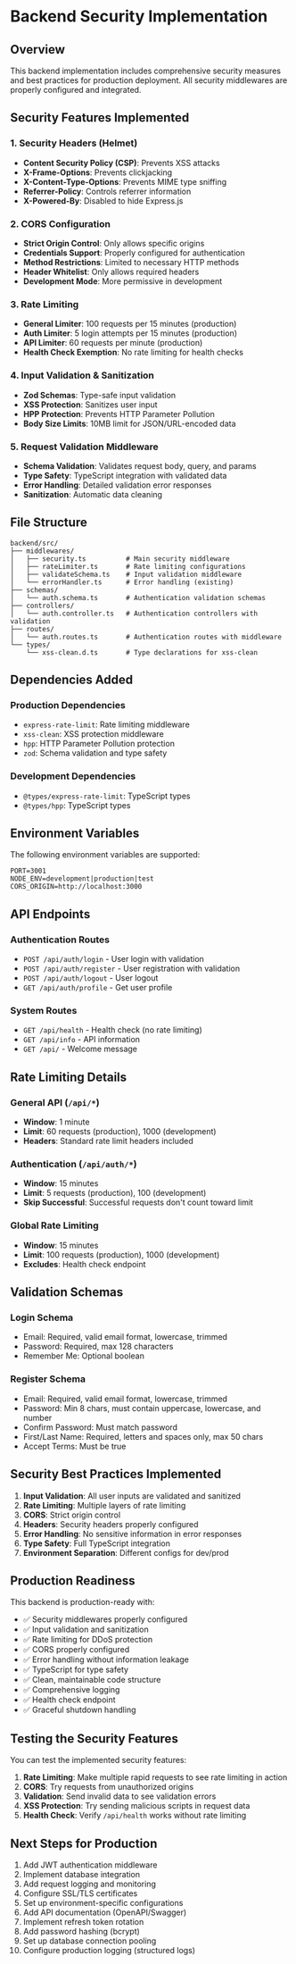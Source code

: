 # Backend Security Implementation

## Overview

This backend implementation includes comprehensive security measures and best practices for production deployment. All security middlewares are properly configured and integrated.

## Security Features Implemented

### 1. Security Headers (Helmet)
- **Content Security Policy (CSP)**: Prevents XSS attacks
- **X-Frame-Options**: Prevents clickjacking
- **X-Content-Type-Options**: Prevents MIME type sniffing
- **Referrer-Policy**: Controls referrer information
- **X-Powered-By**: Disabled to hide Express.js

### 2. CORS Configuration
- **Strict Origin Control**: Only allows specific origins
- **Credentials Support**: Properly configured for authentication
- **Method Restrictions**: Limited to necessary HTTP methods
- **Header Whitelist**: Only allows required headers
- **Development Mode**: More permissive in development

### 3. Rate Limiting
- **General Limiter**: 100 requests per 15 minutes (production)
- **Auth Limiter**: 5 login attempts per 15 minutes (production)
- **API Limiter**: 60 requests per minute (production)
- **Health Check Exemption**: No rate limiting for health checks

### 4. Input Validation & Sanitization
- **Zod Schemas**: Type-safe input validation
- **XSS Protection**: Sanitizes user input
- **HPP Protection**: Prevents HTTP Parameter Pollution
- **Body Size Limits**: 10MB limit for JSON/URL-encoded data

### 5. Request Validation Middleware
- **Schema Validation**: Validates request body, query, and params
- **Type Safety**: TypeScript integration with validated data
- **Error Handling**: Detailed validation error responses
- **Sanitization**: Automatic data cleaning

## File Structure

```
backend/src/
├── middlewares/
│   ├── security.ts          # Main security middleware
│   ├── rateLimiter.ts       # Rate limiting configurations
│   ├── validateSchema.ts    # Input validation middleware
│   └── errorHandler.ts      # Error handling (existing)
├── schemas/
│   └── auth.schema.ts       # Authentication validation schemas
├── controllers/
│   └── auth.controller.ts   # Authentication controllers with validation
├── routes/
│   └── auth.routes.ts       # Authentication routes with middleware
└── types/
    └── xss-clean.d.ts       # Type declarations for xss-clean
```

## Dependencies Added

### Production Dependencies
- `express-rate-limit`: Rate limiting middleware
- `xss-clean`: XSS protection middleware
- `hpp`: HTTP Parameter Pollution protection
- `zod`: Schema validation and type safety

### Development Dependencies
- `@types/express-rate-limit`: TypeScript types
- `@types/hpp`: TypeScript types

## Environment Variables

The following environment variables are supported:

```env
PORT=3001
NODE_ENV=development|production|test
CORS_ORIGIN=http://localhost:3000
```

## API Endpoints

### Authentication Routes
- `POST /api/auth/login` - User login with validation
- `POST /api/auth/register` - User registration with validation
- `POST /api/auth/logout` - User logout
- `GET /api/auth/profile` - Get user profile

### System Routes
- `GET /api/health` - Health check (no rate limiting)
- `GET /api/info` - API information
- `GET /api/` - Welcome message

## Rate Limiting Details

### General API (`/api/*`)
- **Window**: 1 minute
- **Limit**: 60 requests (production), 1000 (development)
- **Headers**: Standard rate limit headers included

### Authentication (`/api/auth/*`)
- **Window**: 15 minutes
- **Limit**: 5 requests (production), 100 (development)
- **Skip Successful**: Successful requests don't count toward limit

### Global Rate Limiting
- **Window**: 15 minutes
- **Limit**: 100 requests (production), 1000 (development)
- **Excludes**: Health check endpoint

## Validation Schemas

### Login Schema
- Email: Required, valid email format, lowercase, trimmed
- Password: Required, max 128 characters
- Remember Me: Optional boolean

### Register Schema
- Email: Required, valid email format, lowercase, trimmed
- Password: Min 8 chars, must contain uppercase, lowercase, and number
- Confirm Password: Must match password
- First/Last Name: Required, letters and spaces only, max 50 chars
- Accept Terms: Must be true

## Security Best Practices Implemented

1. **Input Validation**: All user inputs are validated and sanitized
2. **Rate Limiting**: Multiple layers of rate limiting
3. **CORS**: Strict origin control
4. **Headers**: Security headers properly configured
5. **Error Handling**: No sensitive information in error responses
6. **Type Safety**: Full TypeScript integration
7. **Environment Separation**: Different configs for dev/prod

## Production Readiness

This backend is production-ready with:
- ✅ Security middlewares properly configured
- ✅ Input validation and sanitization
- ✅ Rate limiting for DDoS protection
- ✅ CORS properly configured
- ✅ Error handling without information leakage
- ✅ TypeScript for type safety
- ✅ Clean, maintainable code structure
- ✅ Comprehensive logging
- ✅ Health check endpoint
- ✅ Graceful shutdown handling

## Testing the Security Features

You can test the implemented security features:

1. **Rate Limiting**: Make multiple rapid requests to see rate limiting in action
2. **CORS**: Try requests from unauthorized origins
3. **Validation**: Send invalid data to see validation errors
4. **XSS Protection**: Try sending malicious scripts in request data
5. **Health Check**: Verify `/api/health` works without rate limiting

## Next Steps for Production

1. Add JWT authentication middleware
2. Implement database integration
3. Add request logging and monitoring
4. Configure SSL/TLS certificates
5. Set up environment-specific configurations
6. Add API documentation (OpenAPI/Swagger)
7. Implement refresh token rotation
8. Add password hashing (bcrypt)
9. Set up database connection pooling
10. Configure production logging (structured logs)